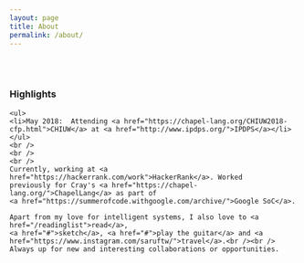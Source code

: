 ```yaml
---
layout: page
title: About
permalink: /about/
---
```


<p align="center">
<script src="https://embed.runkit.com"></script>
<div id="my-element"></div>
<script>var notebook = RunKit.createNotebook({
		// the parent element for the new notebook
		element: document.getElementById("my-element"),
		// specify the source of the notebook
		source: "// Contact Information Available Here\nvar contactInfo = \"https://api.myjson.com/bins/15cq43\";\nawait require(\"async-get-json\")(contactInfo);"
})</script>
	<br />
	<br />
	<h3>Highlights</h3>

	<ul>
	<li>May 2018:  Attending <a href="https://chapel-lang.org/CHIUW2018-cfp.html">CHIUW</a> at <a href="http://www.ipdps.org/">IPDPS</a></li>
	</ul>
	<br />
	<br />
	<br />
	Currently, working at <a href="https://hackerrank.com/work">HackerRank</a>. Worked
	previously for Cray's <a href="https://chapel-lang.org/">ChapelLang</a> as part of
	<a href="https://summerofcode.withgoogle.com/archive/">Google SoC</a>.

	Apart from my love for intelligent systems, I also love to <a href="/readinglist">read</a>,
	<a href="#">sketch</a>, <a href="#">play the guitar</a> and <a href="https://www.instagram.com/saruftw/">travel</a>.<br /><br />
	Always up for new and interesting collaborations or opportunities.
</p>
